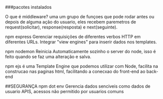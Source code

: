 ###pacotes instalados 

O que é middleware?
      uma um grupo de funçoes que pode rodar antes ou depois de alguma ação do usuario, eles recebem paremetros de request(solicitar), response(resposta) e next(seguinte).

npm express
      Gerenciar requisições de diferentes verbos HTTP em diferentes URLs. Integrar "view engines" para inserir dados nos templates.

npm nodemon
      Reinicia Automaticamente sozinho o server do node, isso é feito quando se faz uma alteração e salva.

npm ejs 
      é uma Template Engine que podemos utilizar com Node, facilita na construcao nas paginas html, facilitando a conecxao do front-end ao back-end


##SEGURANÇA
npm dot env 
      Gerencia  dados senciveis como  dados de usuario APIS, acessos não permitido por usuarios comuns
